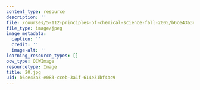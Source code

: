 ```yaml
---
content_type: resource
description: ''
file: /courses/5-112-principles-of-chemical-science-fall-2005/b6ce43a3e083cceb3a1f614e31bf4bc9_20.jpg
file_type: image/jpeg
image_metadata:
  caption: ''
  credit: ''
  image-alt: ''
learning_resource_types: []
ocw_type: OCWImage
resourcetype: Image
title: 20.jpg
uid: b6ce43a3-e083-cceb-3a1f-614e31bf4bc9
---
```

